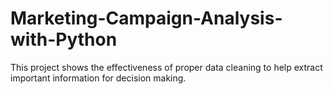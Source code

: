 # Marketing-Campaign-Analysis-with-Python
This project shows the effectiveness of proper data cleaning to help extract important information for decision making.
